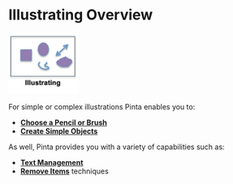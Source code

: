 # Illustrating Overview

![illustrating icon](img/illustratingicon.png)


For simple or complex illustrations Pinta enables you to:

  -  [**Choose a Pencil or Brush**](choose.md)
  -  [**Create Simple Objects**](objects.md)

As well, Pinta provides you with a variety of capabilities such as:
 
  -  [**Text Management**](text.md) 
  -  [**Remove Items**](remove_items.md) techniques





  
